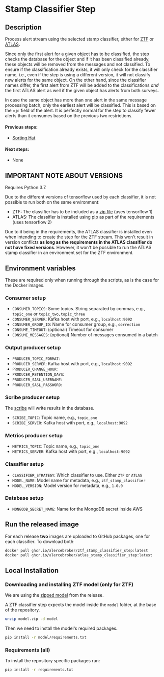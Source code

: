 # Stamp Classifier Step

## Description

Process alert stream using the selected stamp classifier, either for 
[ZTF](https://github.com/alercebroker/stamp_classifier) or 
[ATLAS](https://github.com/alercebroker/atlas_stamp_classifier).

Since only the first alert for a given object has to be classified, the step checks
the database for the object and if it has been classified already, these objects will be removed
from the messages and not classified. To ensure if the classification already exists, it will only 
check for the classifier name, i.e., even if the step is using a different version, it will
not classify new alerts for the same object. On the other hand, since the classifier names differ,
the first alert from ZTF will be added to the classifications *and* the first ATLAS alert as well
if the given object has alerts from both surveys.

In case the same object has more than one alert in the same message processing batch, only the earliest
alert will be classified. This is based on the `mjd` field of the alert. It is perfectly normal for the
step to classify fewer alerts than it consumes based on the previous two restrictions.

#### Previous steps:
- [Sorting Hat](https://github.com/alercebroker/sorting_hat_step)

#### Next steps:
- None

## IMPORTANT NOTE ABOUT VERSIONS

Requires Python 3.7.

Due to the different versions of tensorflow used by each classifier, it is not possible to run both on
the same environment:

- ZTF: The classifier has to be included as a [zip file](https://github.com/alercebroker/stamp_classifier/releases/download/1.0.0/model.zip) (uses tensorflow 1) 
- ATLAS: The classifier is installed using pip as part of the requirements (uses tensorflow 2)

Due to it being in the requirements, the ATLAS classifier is installed even when intending to create
the step for the ZTF stream. This won't result in version conflicts **as long as the requirements in
the ATLAS classifier do not have fixed versions**. However, it won't be possible to run the ATLAS stamp classifier
in an environment set for the ZTF environment.

## Environment variables

These are required only when running through the scripts, as is the case for the Docker images.

### Consumer setup

- `CONSUMER_TOPICS`: Some topics. String separated by commas, e.g., `topic_one` or `topic_two,topic_three`
- `CONSUMER_SERVER`: Kafka host with port, e.g., `localhost:9092`
- `CONSUMER_GROUP_ID`: Name for consumer group, e.g., `correction`
- `CONSUME_TIMEOUT`: (optional) Timeout for consumer
- `CONSUME_MESSAGES`: (optional) Number of messages consumed in a batch

### Output producer setup

- `PRODUCER_TOPIC_FORMAT`: 
- `PRODUCER_SERVER`: Kafka host with port, e.g., `localhost:9092`
- `PRODUCER_CHANGE_HOUR`: 
- `PRODUCER_RETENTION_DAYS`:
- `PRODUCER_SASL_USERNAME`:
- `PRODUCER_SASL_PASSWORD`:

### Scribe producer setup

The [scribe](https://github.com/alercebroker/alerce-scribe) will write results in the database. 

- `SCRIBE_TOPIC`: Topic name, e.g., `topic_one`
- `SCRIBE_SERVER`: Kafka host with port, e.g., `localhost:9092`

### Metrics producer setup

- `METRICS_TOPIC`: Topic name, e.g., `topic_one`
- `METRICS_SERVER`: Kafka host with port, e.g., `localhost:9092`

### Classifier setup

- `CLASSIFIER_STRATEGY`: Which classifier to use. Either `ZTF` or `ATLAS`
- `MODEL_NAME`: Model name for metadata, e.g., `ztf_stamp_classifier`
- `MODEL_VERSION`: Model version for metadata, e.g., `1.0.0`

### Database setup

- `MONGODB_SECRET_NAME`: Name for the MongoDB secret inside AWS


## Run the released image

For each release **two** images are uploaded to GitHub packages, one for each classifier. To download both:

```bash
docker pull ghcr.io/alercebroker/ztf_stamp_classifier_step:latest
docker pull ghcr.io/alercebroker/atlas_stamp_classifier_step:latest
```
## Local Installation

### Downloading and installing ZTF model (only for ZTF)

We are using the [zipped model](https://github.com/alercebroker/stamp_classifier/releases/download/1.0.0/model.zip) 
from the release.

A ZTF classifier step expects the model inside the `model` folder, at the base of the repository.
```bash
unzip model.zip -d model
```

Then we need to install the model's required packages.
```bash
pip install -r model/requirements.txt
```

### Requirements (all)

To install the repository specific packages run:
```bash
pip install -r requirements.txt
```
